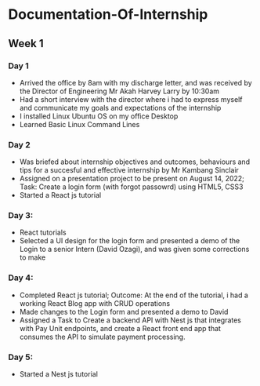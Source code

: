 # Documentation-Of-Internship

## Week 1
### Day 1
- Arrived the office by 8am with my discharge letter, and was received by the Director of Engineering Mr Akah Harvey Larry by 10:30am
- Had a short interview with the director where i had to express myself and communicate my goals and expectations of the internship
- I installed Linux Ubuntu OS on my office Desktop
- Learned Basic Linux Command Lines

### Day 2
- Was briefed about internship objectives and outcomes, behaviours and tips for a succesful and effective internship by Mr Kambang Sinclair
- Assigned on a presentation project to be present on August 14, 2022; Task: Create a login form (with forgot passowrd) using HTML5, CSS3
- Started a React js tutorial

### Day 3:
- React tutorials
- Selected a UI design for the login form and presented a demo of the Login to a senior Intern (David Ozagi), and was given some corrections to make

### Day 4:
- Completed React js tutorial; Outcome: At the end of the tutorial, i had a working React Blog app with CRUD operations
- Made changes to the Login form and presented a demo to David
- Assigned a Task to Create a backend API with Nest js that integrates with Pay Unit endpoints, and create a React front end app that consumes the API to simulate payment processing.

### Day 5:
- Started a Nest js tutorial
